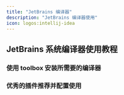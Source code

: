 ```yaml
---
title: "JetBrains 编译器"
description: "JetBrains 编译器使用"
icon: logos:intellij-idea
---
```


## JetBrains 系统编译器使用教程

### 使用 toolbox 安装所需要的编译器

### 优秀的插件推荐并配置使用